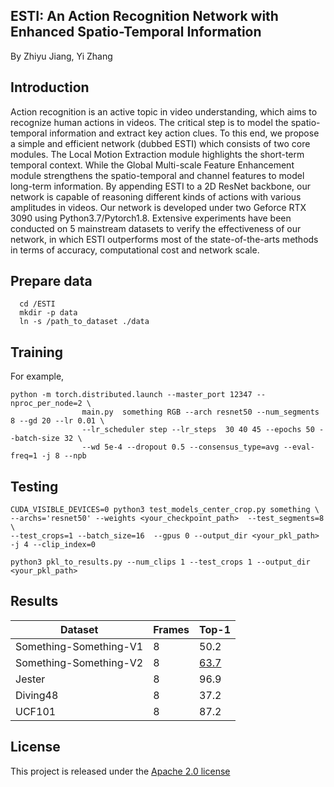 
ESTI: An Action Recognition Network with Enhanced Spatio-Temporal Information
---------------------
By Zhiyu Jiang, Yi Zhang



Introduction
----------------
Action recognition is an active topic in video understanding, which aims to recognize human actions in videos. The critical step is to model the spatio-temporal information and extract key action clues. To this end, we propose a simple and efficient network (dubbed ESTI) which consists of two core modules. The Local Motion Extraction module highlights the short-term temporal context. While the Global Multi-scale Feature Enhancement module strengthens the spatio-temporal and channel features to model long-term information. By appending ESTI to a 2D ResNet backbone, our network is capable of reasoning different kinds of actions with various amplitudes in videos. Our network is developed under two Geforce RTX 3090 using Python3.7/Pytorch1.8. Extensive experiments have been conducted on 5 mainstream datasets to verify the effectiveness of our network, in which ESTI outperforms most of the state-of-the-arts methods in terms of accuracy, computational cost and network scale.

Prepare data
----------
```
  cd /ESTI
  mkdir -p data
  ln -s /path_to_dataset ./data
```

Training
--------------
For example,
```shell
python -m torch.distributed.launch --master_port 12347 --nproc_per_node=2 \
                main.py  something RGB --arch resnet50 --num_segments 8 --gd 20 --lr 0.01 \
                --lr_scheduler step --lr_steps  30 40 45 --epochs 50 --batch-size 32 \
                --wd 5e-4 --dropout 0.5 --consensus_type=avg --eval-freq=1 -j 8 --npb
```



Testing
-----------
```shell
CUDA_VISIBLE_DEVICES=0 python3 test_models_center_crop.py something \
--archs='resnet50' --weights <your_checkpoint_path>  --test_segments=8  \
--test_crops=1 --batch_size=16  --gpus 0 --output_dir <your_pkl_path> -j 4 --clip_index=0
```
```shell
python3 pkl_to_results.py --num_clips 1 --test_crops 1 --output_dir <your_pkl_path>  
```

Results
---------
| Dataset                | Frames | Top-1 |
|------------------------|--------|-------|
| Something-Something-V1 | 8      | 50.2  |
| Something-Something-V2 | 8      | [63.7](https://pan.baidu.com/s/11Q0gN5HrESSGrNodBh9EDw?pwd=26zn)  |
| Jester                 | 8      | 96.9  |
| Diving48               | 8      | 37.2  |
| UCF101                 | 8      | 87.2  |


License
--------
This project is released under the [Apache 2.0 license](LICENSE)
